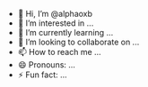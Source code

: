 - 👋 Hi, I’m @alphaoxb
- 👀 I’m interested in ...
- 🌱 I’m currently learning ...
- 💞️ I’m looking to collaborate on ...
- 📫 How to reach me ...
- 😄 Pronouns: ...
- ⚡ Fun fact: ...

<!---
alphaoxb/alphaoxb is a ✨ special ✨ repository because its `README.md` (this file) appears on your GitHub profile.
You can click the Preview link to take a look at your changes.
--->
